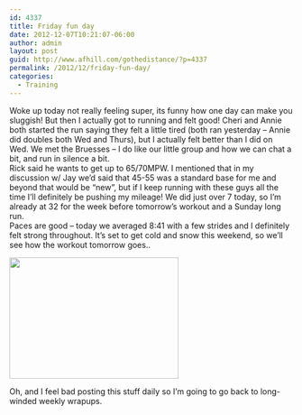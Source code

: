 ```yaml
---
id: 4337
title: Friday fun day
date: 2012-12-07T10:21:07-06:00
author: admin
layout: post
guid: http://www.afhill.com/gothedistance/?p=4337
permalink: /2012/12/friday-fun-day/
categories:
  - Training
---
```

Woke up today not really feeling super, its funny how one day can make you sluggish! But then I actually got to running and felt good! Cheri and Annie both started the run saying they felt a little tired (both ran yesterday &#8211; Annie did doubles both Wed and Thurs), but I actually felt better than I did on Wed. We met the Bruesses &#8211; I do like our little group and how we can chat a bit, and run in silence a bit.  
Rick said he wants to get up to 65/70MPW. I mentioned that in my discussion w/ Jay we&#8217;d said that 45-55 was a standard base for me and beyond that would be &#8220;new&#8221;, but if I keep running with these guys all the time I&#8217;ll definitely be pushing my mileage! We did just over 7 today, so I&#8217;m already at 32 for the week before tomorrow&#8217;s workout and a Sunday long run.  
Paces are good &#8211; today we averaged 8:41 with a few strides and I definitely felt strong throughout. It&#8217;s set to get cold and snow this weekend, so we&#8217;ll see how the workout tomorrow goes..

[<img src="http://www.afhill.com/gothedistance/wp-content/uploads/2012/12/12-7-2012-12-18-26-PM-300x215.png" alt="" title="12-7-2012 12-18-26 PM" width="300" height="215" class="aligncenter size-medium wp-image-4338" />](http://www.afhill.com/gothedistance/wp-content/uploads/2012/12/12-7-2012-12-18-26-PM.png)

Oh, and I feel bad posting this stuff daily so I&#8217;m going to go back to long-winded weekly wrapups.